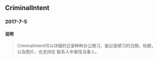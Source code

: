 ## CriminalIntent

### 2017-7-5
#### 说明
> CriminalIntent可以详细的记录种种办公陋习，能记录陋习的日期，标题，以及图片，也支持在
> 联系人中查找当事人。
